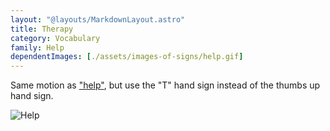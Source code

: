 ```yaml
---
layout: "@layouts/MarkdownLayout.astro"
title: Therapy
category: Vocabulary
family: Help
dependentImages: [./assets/images-of-signs/help.gif]
---
```


Same motion as ["help"](./help),
but use the "T" hand sign instead of the thumbs up hand sign.

![Help](@signs/help.gif)
